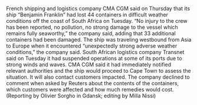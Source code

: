 French shipping and logistics company CMA CGM said on Thursday that its ship “Benjamin Franklin” had lost 44 containers in difficult weather conditions off the coast of South Africa on Tuesday.
“No injury to the crew has been reported, no pollution, no strong damage to the vessel which remains fully seaworthy,” the company said, adding that 33 additional containers had been damaged.
The ship was traveling westbound from Asia to Europe when it encountered “unexpectedly strong adverse weather conditions,” the company said.
South African logistics company Transnet said on Tuesday it had suspended operations at some of its ports due to strong winds and waves.
CMA CGM said it had immediately notified relevant authorities and the ship would proceed to Cape Town to assess the situation. It will also contact customers impacted.
The company declined to comment when asked by Reuters about the contents of the containers, which customers were affected and how much remedies would cost.
(Reporting by Olivier Sorgho in Gdansk; editing by Milla Nissi)